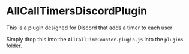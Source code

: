 # AllCallTimersDiscordPlugin
This is a plugin designed for Discord that adds a timer to each user

Simply drop this into the `AllCallTimeCounter.plugin.js` into the `plugins` folder.
